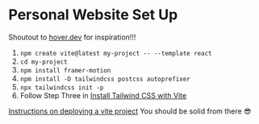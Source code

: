 # Personal Website Set Up
Shoutout to [hover.dev](https://www.hover.dev) for inspiration!!!
1. `npm create vite@latest my-project -- --template react`
2. `cd my-project`
3. `npm install framer-motion` 
4. `npm install -D tailwindcss postcss autoprefixer`
5. `npx tailwindcss init -p`
6. Follow Step Three in [Install Tailwind CSS with Vite](https://tailwindcss.com/docs/guides/vite)

[Instructions on deploying a vite project](https://medium.com/@aishwaryaparab1/deploying-vite-deploying-vite-app-to-github-pages-166fff40ffd3)
You should be solid from there 😎
